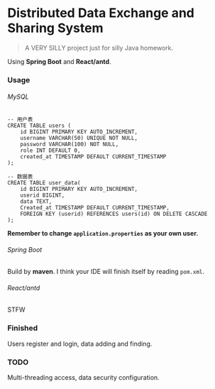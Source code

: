 # Distributed Data Exchange and Sharing System

> A VERY SILLY project just for silly Java homework.

Using **Spring Boot** and **React/antd**.

### Usage
###### MySQL
```
-- 用户表
CREATE TABLE users (
    id BIGINT PRIMARY KEY AUTO_INCREMENT,
    username VARCHAR(50) UNIQUE NOT NULL,
    password VARCHAR(100) NOT NULL,
    role INT DEFAULT 0,
    created_at TIMESTAMP DEFAULT CURRENT_TIMESTAMP
);

-- 数据表
CREATE TABLE user_data(
    id BIGINT PRIMARY KEY AUTO_INCREMENT,
    userid BIGINT,
    data TEXT,
    Created_at TIMESTAMP DEFAULT CURRENT_TIMESTAMP,
    FOREIGN KEY (userid) REFERENCES users(id) ON DELETE CASCADE
);

```
**Remember to change `application.properties` as your own user.**

###### Spring Boot
Build by **maven**.
I think your IDE will finish itself by reading `pom.xml`.

###### React/antd
STFW

### Finished
Users register and login, data adding and finding.

### TODO
Multi-threading access, data security configuration.